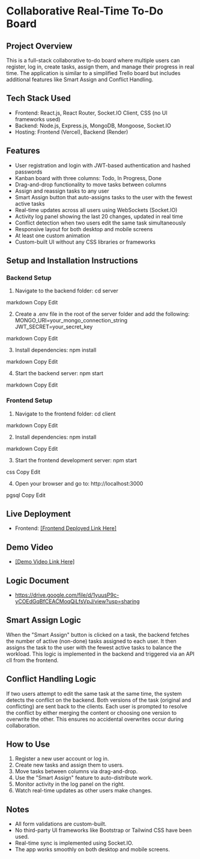# Collaborative Real-Time To-Do Board

## Project Overview

This is a full-stack collaborative to-do board where multiple users can register, log in, create tasks, assign them, and manage their progress in real time. The application is similar to a simplified Trello board but includes additional features like Smart Assign and Conflict Handling.

## Tech Stack Used

- Frontend: React.js, React Router, Socket.IO Client, CSS (no UI frameworks used)
- Backend: Node.js, Express.js, MongoDB, Mongoose, Socket.IO
- Hosting: Frontend (Vercel), Backend (Render)

## Features

- User registration and login with JWT-based authentication and hashed passwords
- Kanban board with three columns: Todo, In Progress, Done
- Drag-and-drop functionality to move tasks between columns
- Assign and reassign tasks to any user
- Smart Assign button that auto-assigns tasks to the user with the fewest active tasks
- Real-time updates across all users using WebSockets (Socket.IO)
- Activity log panel showing the last 20 changes, updated in real time
- Conflict detection when two users edit the same task simultaneously
- Responsive layout for both desktop and mobile screens
- At least one custom animation
- Custom-built UI without any CSS libraries or frameworks

## Setup and Installation Instructions

### Backend Setup

1. Navigate to the backend folder:
cd server

markdown
Copy
Edit

2. Create a .env file in the root of the server folder and add the following:
MONGO_URI=your_mongo_connection_string
JWT_SECRET=your_secret_key

markdown
Copy
Edit

3. Install dependencies:
npm install

markdown
Copy
Edit

4. Start the backend server:
npm start

markdown
Copy
Edit

### Frontend Setup

1. Navigate to the frontend folder:
cd client

markdown
Copy
Edit

2. Install dependencies:
npm install

markdown
Copy
Edit

3. Start the frontend development server:
npm start

css
Copy
Edit

4. Open your browser and go to:
http://localhost:3000

pgsql
Copy
Edit

## Live Deployment

- Frontend: [\[Frontend Deployed Link Here\]](https://chic-medovik-95ac29.netlify.app/todos)

## Demo Video

- [\[Demo Video Link Here\]](https://drive.google.com/file/d/1d0YoSa5ppnvO-JGC6FtiPKHX3NPRSBFF/view?usp=sharing)

## Logic Document

- https://drive.google.com/file/d/1yuusP9c-yCOEdGqBfCEACMoqQiLfsVpJ/view?usp=sharing

## Smart Assign Logic

When the "Smart Assign" button is clicked on a task, the backend fetches the number of active (non-done) tasks assigned to each user. It then assigns the task to the user with the fewest active tasks to balance the workload. This logic is implemented in the backend and triggered via an API cll from the frontend.

## Conflict Handling Logic

If two users attempt to edit the same task at the same time, the system detects the conflict on the backend. Both versions of the task (original and conflicting) are sent back to the clients. Each user is prompted to resolve the conflict by either merging the content or choosing one version to overwrite the other. This ensures no accidental overwrites occur during collaboration.

## How to Use

1. Register a new user account or log in.
2. Create new tasks and assign them to users.
3. Move tasks between columns via drag-and-drop.
4. Use the "Smart Assign" feature to auto-distribute work.
5. Monitor activity in the log panel on the right.
6. Watch real-time updates as other users make changes.

## Notes

- All form validations are custom-built.
- No third-party UI frameworks like Bootstrap or Tailwind CSS have been used.
- Real-time sync is implemented using Socket.IO.
- The app works smoothly on both desktop and mobile screens.
